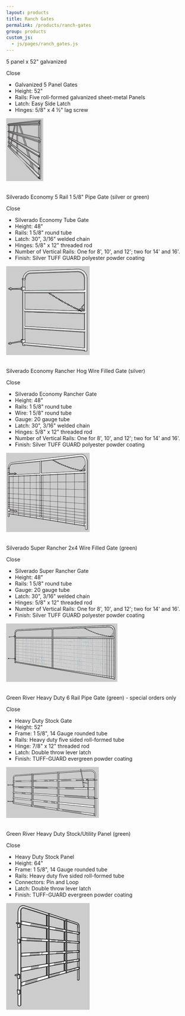 ```yaml
---
layout: products
title: Ranch Gates
permalink: /products/ranch-gates
group: products
custom_js:
  - js/pages/ranch_gates.js
---
```


<p>
    <span class='clickable' id='show-panel5-52galvanized'>
        5 panel x 52" galvanized
    </span>
</p>
<div class='onclick-box' id='panel5-52galvanized'>
    <div class='close clickable'>Close</div>
    <div class='float-left small'>
        <ul>
            <li class='bold'>Galvanized 5 Panel Gates</li>
            <li>Height: 52"</li>
            <li>
                Rails: Five roll-formed galvanized
                sheet-metal Panels
            </li>
            <li>Latch: Easy Side Latch</li>
            <li>Hinges: 5/8" x 4 &frac12;" lag screw</li>
        </ul>
    </div>
    <div class='float-right'>
        <img src='/images/galvanized-5-panel-gate.jpg'
                alt='Galvanized 5-panel Gate'
                class='w100' />
    </div>
    <br class='clear' />
</div>

<p>
    <span class='clickable' id='show-econo-gate1'>
        Silverado Economy 5 Rail 1 5/8" Pipe Gate (silver or
        green)
    </span>
</p>
<div class='onclick-box' id='econo-gate1'>
    <div class='close clickable'>Close</div>
    <div class='float-left small'>
        <ul>
            <li class='bold'>
                Silverado Economy Tube Gate
            </li>
            <li>Height: 48"</li>
            <li>Rails: 1 5/8" round tube</li>
            <li>Latch: 30", 3/16" welded chain</li>
            <li>Hinges: 5/8" x 12" threaded rod</li>
            <li>
                Number of Vertical Rails: One for 8', 10',
                and 12'; two for 14' and 16'.
            </li>
            <li>
                Finish: Silver TUFF GUARD polyester powder
                coating
            </li>
        </ul>
    </div>
    <div class='float-right'>
        <a href='/images/silver-econo-gate-1.jpg'
                rel='lightbox'>
            <img src='/images/silver-econo-gate-1.jpg'
                    class='w200'
                    alt='Silverado Economy 5 Rail 1 5/8 "
                    Pipe Gate' />
        </a>
    </div>
    <br class='clear' />
</div>

<p>
    <span class='clickable' id='show-econo-rancher-gate'>
        Silverado Economy Rancher Hog Wire Filled Gate (silver)
    </span>
</p>
<div class='onclick-box' id='econo-rancher-gate'>
    <div class='close clickable'>Close</div>
    <div class='float-left small'>
        <ul>
            <li class='bold'>
                Silverado Economy Rancher Gate
            </li>
            <li>Height: 48"</li>
            <li>Rails: 1 5/8" round tube</li>
            <li>Wire: 1 5/8" round tube</li>
            <li>Gauge: 20 gauge tube</li>
            <li>Latch: 30", 3/16" welded chain</li>
            <li>Hinges: 5/8" x 12" threaded rod</li>
            <li>
                Number of Vertical Rails: One for 8', 10',
                and 12'; two for 14' and 16'.
            </li>
            <li>
                Finish: Silver TUFF GUARD polyester powder
                coating
            </li>
        </ul>
    </div>
    <div class='float-right'>
        <a href='/images/economy-rancher-gate.jpg'
                rel='lightbox'>
            <img src='/images/economy-rancher-gate.jpg'
                    class='w200'
                    alt='Silverado Economy Rancher Gate' />
        </a>
    </div>
    <br class='clear' />
</div>

<p>
    <span class='clickable' id='show-super-rancher-gate'>
        Silverado Super Rancher 2x4 Wire Filled Gate (green)
    </span>
</p>
<div class='onclick-box' id='super-rancher-gate'>
    <div class='close clickable'>Close</div>
    <div class='float-left small'>
        <ul>
            <li class='bold'>
                Silverado Super Rancher Gate
            </li>
            <li>Height: 48"</li>
            <li>Rails: 1 5/8" round tube</li>
            <li>Gauge: 20 gauge tube</li>
            <li>Latch: 30", 3/16" welded chain</li>
            <li>Hinges: 5/8" x 12" threaded rod</li>
            <li>
                Number of Vertical Rails: One for 8', 10',
                and 12'; two for 14' and 16'.
            </li>
            <li>
                Finish: Silver TUFF GUARD polyester powder
                coating
            </li>
        </ul>
    </div>
    <div class='float-right'>
        <a href='/images/super-rancher-gate.jpg'
                rel='lightbox'>
            <img src='/images/super-rancher-gate.jpg'
                    class='w200'
                    alt='Silverado Super Rancher Gate' />
        </a>
    </div>
    <br class='clear' />
</div>

<p>
    <span class='clickable' id='show-heavy-rail-pipe-gate'>
        Green River Heavy Duty 6 Rail Pipe Gate (green) -
        special orders only
    </span>
</p>
<div class='onclick-box' id='heavy-rail-pipe-gate'>
    <div class='close clickable'>Close</div>
    <div class='float-left small'>
        <ul>
            <li class='bold'>
                Heavy Duty Stock Gate
            </li>
            <li>Height: 52"</li>
            <li>Frame: 1 5/8", 14 Gauge rounded tube</li>
            <li>
                Rails: Heavy duty five sided roll-formed
                tube
            </li>
            <li>Hinge: 7/8" x 12" threaded rod</li>
            <li>Latch: Double throw lever latch</li>
            <li>
                Finish: TUFF-GUARD evergreen powder coating
            </li>
        </ul>
    </div>
    <div class='float-right'>
        <a href='/images/heavy-duty-stock-gate.jpg'
                rel='lightbox'>
            <img src='/images/heavy-duty-stock-gate.jpg'
                    class='w200'
                    alt='Heavy Duty Stock Gate' />
        </a>
    </div>
    <br class='clear' />
</div>

<p>
    <span class='clickable' id='show-heavy-rail-pipe-panel'>
        Green River Heavy Duty Stock/Utility Panel (green)
    </span>
</p>
<div class='onclick-box' id='heavy-rail-pipe-panel'>
    <div class='close clickable'>Close</div>
    <div class='float-left small'>
        <ul>
            <li class='bold'>
                Heavy Duty Stock Panel
            </li>
            <li>Height: 64"</li>
            <li>Frame: 1 5/8", 14 Gauge rounded tube</li>
            <li>
                Rails: Heavy duty five sided roll-formed
                tube
            </li>
            <li>Connectors: Pin and Loop</li>
            <li>Latch: Double throw lever latch</li>
            <li>
                Finish: TUFF-GUARD evergreen powder coating
            </li>
        </ul>
    </div>
    <div class='float-right'>
        <a href='/images/heavy-duty-utility-panel.jpg'
                rel='lightbox'>
            <img src='/images/heavy-duty-utility-panel.jpg'
                    class='w200'
                    alt='Heavy Duty Stock Panel' />
        </a>
    </div>
    <br class='clear' />
</div>
